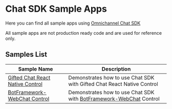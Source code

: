 # Chat SDK Sample Apps

Here you can find all sample apps using [Omnichannel Chat SDK](https://github.com/microsoft/omnichannel-chat-sdk)

All sample apps are not production ready code and are used for reference only.

## Samples List

| Sample Name | Description |
| --- | --- |
| [Gifted Chat React Native Control](GiftedChatReactNativeControl/) | Demonstrates how to use Chat SDK with Gifted Chat React Native Control |
| [BotFramework-WebChat Control](BotFrameworkWebChatControl) | Demonstrates how to use Chat SDK with [BotFramework-WebChat](https://github.com/microsoft/BotFramework-WebChat) Control